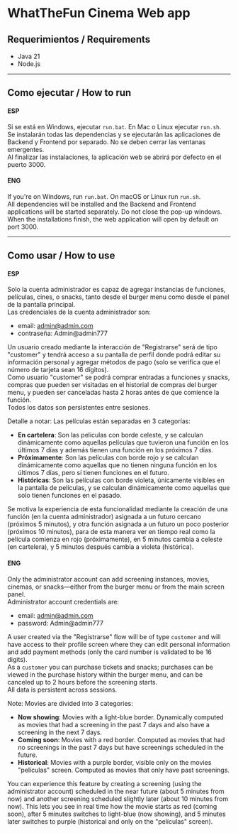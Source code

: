 # WhatTheFun Cinema Web app
## Requerimientos / Requirements
- Java 21
- Node.js

---

## Como ejecutar / How to run

#### ESP
Si se está en Windows, ejecutar `run.bat`. En Mac o Linux ejecutar `run.sh`.  
Se instalarán todas las dependencias y se ejecutarán las aplicaciones de Backend y Frontend por separado. No se deben cerrar las ventanas emergentes.  
Al finalizar las instalaciones, la aplicación web se abrirá por defecto en el puerto 3000.

#### ENG
If you're on Windows, run `run.bat`. On macOS or Linux run `run.sh`.  
All dependencies will be installed and the Backend and Frontend applications will be started separately. Do not close the pop-up windows.  
When the installations finish, the web application will open by default on port 3000.

---

## Como usar / How to use

#### ESP
Solo la cuenta administrador es capaz de agregar instancias de funciones, películas, cines, o snacks, tanto desde el burger menu como desde el panel de la pantalla principal.  
Las credenciales de la cuenta administrador son:
- email: admin@admin.com
- contraseña: Admin@admin777

Un usuario creado mediante la interacción de "Registrarse" será de tipo "customer" y tendrá acceso a su pantalla de perfil donde podrá editar su información personal y agregar métodos de pago (solo se verifica que el número de tarjeta sean 16 dígitos).  
Como usuario "customer" se podrá comprar entradas a funciones y snacks, compras que pueden ser visitadas en el historial de compras del burger menu, y pueden ser canceladas hasta 2 horas antes de que comience la función.  
Todos los datos son persistentes entre sesiones.

Detalle a notar: Las películas están separadas en 3 categorías:
- **En cartelera**: Son las películas con borde celeste, y se calculan dinámicamente como aquellas películas que tuvieron una función en los últimos 7 días y además tienen una función en los próximos 7 días.
- **Próximamente**: Son las películas con borde rojo y se calculan dinámicamente como aquellas que no tienen ninguna función en los últimos 7 días, pero sí tienen funciones en el futuro.
- **Históricas**: Son las películas con borde violeta, únicamente visibles en la pantalla de películas, y se calculan dinámicamente como aquellas que solo tienen funciones en el pasado.

Se motiva la experiencia de esta funcionalidad mediante la creación de una función (en la cuenta administrador) asignada a un futuro cercano (próximos 5 minutos), y otra función asignada a un futuro un poco posterior (próximos 10 minutos), para de esta manera ver en tiempo real como la película comienza en rojo (próximamente), en 5 minutos cambia a celeste (en cartelera), y 5 minutos después cambia a violeta (histórica).

#### ENG
Only the administrator account can add screening instances, movies, cinemas, or snacks—either from the burger menu or from the main screen panel.  
Administrator account credentials are:
- email: admin@admin.com
- password: Admin@admin777

A user created via the "Registrarse" flow will be of type `customer` and will have access to their profile screen where they can edit personal information and add payment methods (only the card number is validated to be 16 digits).  
As a `customer` you can purchase tickets and snacks; purchases can be viewed in the purchase history within the burger menu, and can be canceled up to 2 hours before the screening starts.  
All data is persistent across sessions.

Note: Movies are divided into 3 categories:
- **Now showing**: Movies with a light-blue border. Dynamically computed as movies that had a screening in the past 7 days and also have a screening in the next 7 days.
- **Coming soon**: Movies with a red border. Computed as movies that had no screenings in the past 7 days but have screenings scheduled in the future.
- **Historical**: Movies with a purple border, visible only on the movies "películas" screen. Computed as movies that only have past screenings.

You can experience this feature by creating a screening (using the administrator account) scheduled in the near future (about 5 minutes from now) and another screening scheduled slightly later (about 10 minutes from now). This lets you see in real time how the movie starts as red (coming soon), after 5 minutes switches to light-blue (now showing), and 5 minutes later switches to purple (historical and only on the "películas" screen).


